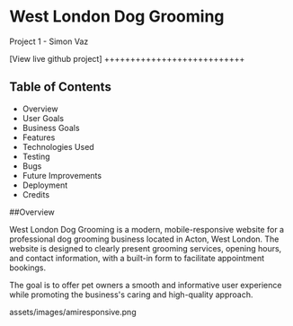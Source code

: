 # West London Dog Grooming
Project 1 - Simon Vaz

[View live github project] +++++++++++++++++++++++++++

## Table of Contents

- Overview
- User Goals
- Business Goals
- Features
- Technologies Used
- Testing
- Bugs
- Future Improvements
- Deployment
- Credits

##Overview

West London Dog Grooming is a modern, mobile-responsive website for a professional dog grooming business located in Acton, West London. The website is designed to clearly present grooming services, opening hours, and contact information, with a built-in form to facilitate appointment bookings.

The goal is to offer pet owners a smooth and informative user experience while promoting the business's caring and high-quality approach.

assets/images/amiresponsive.png